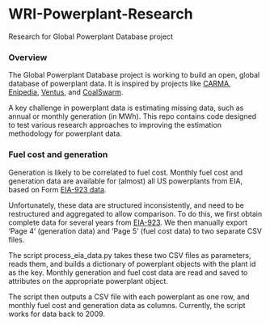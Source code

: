 # WRI-Powerplant-Research
Research for Global Powerplant Database project

### Overview ###

The Global Powerplant Database project is working to build an open, global database of powerplant data. It is inspired by projects like [CARMA](http://carma.org), [Enipedia](http://enipedia.tudelft.nl/wiki/Main_Page), [Ventus](http://ventus.project.asu.edu/), and [CoalSwarm](http://coalswarm.org/). 

A key challenge in powerplant data is estimating missing data, such as annual or monthly generation (in MWh). This repo contains code designed to test various research approaches to improving the estimation methodology for powerplant data.

### Fuel cost and generation ###

Generation is likely to be correlated to fuel cost. Monthly fuel cost and generation data are available for (almost) all US powerplants from EIA, based on Form [EIA-923 data](https://www.eia.gov/electricity/data/eia923/). 

Unfortunately, these data are structured inconsistently, and need to be restructured and aggregated to allow comparison. To do this, we first obtain complete data for several years from [EIA-923](https://www.eia.gov/electricity/data/eia923/). We then manually export ‘Page 4’ (generation data) and ‘Page 5’ (fuel cost data) to two separate CSV files.

The script process_eia_data.py takes these two CSV files as parameters, reads them, and builds a dictionary of powerplant objects with the plant id as the key. Monthly generation and fuel cost data are read and saved to attributes on the appropriate powerplant object. 

The script then outputs a CSV file with each powerplant as one row, and monthly fuel cost and generation data as columns. Currently, the script works for data back to 2009.
